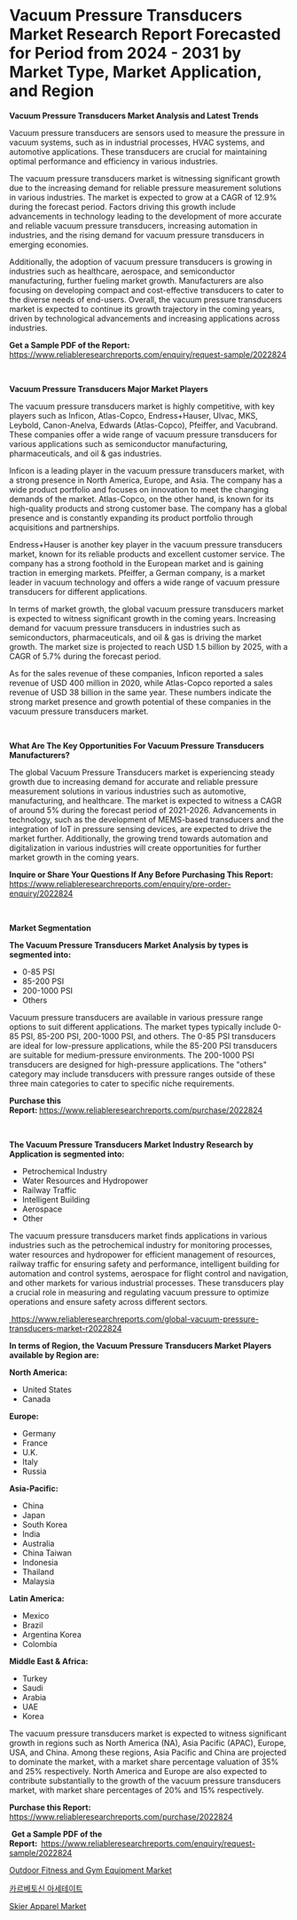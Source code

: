 <p><h1>Vacuum Pressure Transducers Market Research Report Forecasted for Period from 2024 -  2031 by Market Type, Market Application, and Region</h1></p><p><strong>Vacuum Pressure Transducers Market Analysis and Latest Trends</strong></p>
<p><p>Vacuum pressure transducers are sensors used to measure the pressure in vacuum systems, such as in industrial processes, HVAC systems, and automotive applications. These transducers are crucial for maintaining optimal performance and efficiency in various industries.</p><p>The vacuum pressure transducers market is witnessing significant growth due to the increasing demand for reliable pressure measurement solutions in various industries. The market is expected to grow at a CAGR of 12.9% during the forecast period. Factors driving this growth include advancements in technology leading to the development of more accurate and reliable vacuum pressure transducers, increasing automation in industries, and the rising demand for vacuum pressure transducers in emerging economies.</p><p>Additionally, the adoption of vacuum pressure transducers is growing in industries such as healthcare, aerospace, and semiconductor manufacturing, further fueling market growth. Manufacturers are also focusing on developing compact and cost-effective transducers to cater to the diverse needs of end-users. Overall, the vacuum pressure transducers market is expected to continue its growth trajectory in the coming years, driven by technological advancements and increasing applications across industries.</p></p>
<p><strong>Get a Sample PDF of the Report:&nbsp;</strong> <a href="https://www.reliableresearchreports.com/enquiry/request-sample/2022824">https://www.reliableresearchreports.com/enquiry/request-sample/2022824</a></p>
<p>&nbsp;</p>
<p><strong>Vacuum Pressure Transducers Major Market Players</strong></p>
<p><p>The vacuum pressure transducers market is highly competitive, with key players such as Inficon, Atlas-Copco, Endress+Hauser, Ulvac, MKS, Leybold, Canon-Anelva, Edwards (Atlas-Copco), Pfeiffer, and Vacubrand. These companies offer a wide range of vacuum pressure transducers for various applications such as semiconductor manufacturing, pharmaceuticals, and oil & gas industries.</p><p>Inficon is a leading player in the vacuum pressure transducers market, with a strong presence in North America, Europe, and Asia. The company has a wide product portfolio and focuses on innovation to meet the changing demands of the market. Atlas-Copco, on the other hand, is known for its high-quality products and strong customer base. The company has a global presence and is constantly expanding its product portfolio through acquisitions and partnerships.</p><p>Endress+Hauser is another key player in the vacuum pressure transducers market, known for its reliable products and excellent customer service. The company has a strong foothold in the European market and is gaining traction in emerging markets. Pfeiffer, a German company, is a market leader in vacuum technology and offers a wide range of vacuum pressure transducers for different applications.</p><p>In terms of market growth, the global vacuum pressure transducers market is expected to witness significant growth in the coming years. Increasing demand for vacuum pressure transducers in industries such as semiconductors, pharmaceuticals, and oil & gas is driving the market growth. The market size is projected to reach USD 1.5 billion by 2025, with a CAGR of 5.7% during the forecast period.</p><p>As for the sales revenue of these companies, Inficon reported a sales revenue of USD 400 million in 2020, while Atlas-Copco reported a sales revenue of USD 38 billion in the same year. These numbers indicate the strong market presence and growth potential of these companies in the vacuum pressure transducers market.</p></p>
<p>&nbsp;</p>
<p><strong>What Are The Key Opportunities For Vacuum Pressure Transducers Manufacturers?</strong></p>
<p><p>The global Vacuum Pressure Transducers market is experiencing steady growth due to increasing demand for accurate and reliable pressure measurement solutions in various industries such as automotive, manufacturing, and healthcare. The market is expected to witness a CAGR of around 5% during the forecast period of 2021-2026. Advancements in technology, such as the development of MEMS-based transducers and the integration of IoT in pressure sensing devices, are expected to drive the market further. Additionally, the growing trend towards automation and digitalization in various industries will create opportunities for further market growth in the coming years.</p></p>
<p><strong>Inquire or Share Your Questions If Any Before Purchasing This Report:</strong> <a href="https://www.reliableresearchreports.com/enquiry/pre-order-enquiry/2022824">https://www.reliableresearchreports.com/enquiry/pre-order-enquiry/2022824</a></p>
<p>&nbsp;</p>
<p><strong>Market Segmentation</strong></p>
<p><strong>The Vacuum Pressure Transducers Market Analysis by types is segmented into:</strong></p>
<p><ul><li>0-85 PSI</li><li>85-200 PSI</li><li>200-1000 PSI</li><li>Others</li></ul></p>
<p><p>Vacuum pressure transducers are available in various pressure range options to suit different applications. The market types typically include 0-85 PSI, 85-200 PSI, 200-1000 PSI, and others. The 0-85 PSI transducers are ideal for low-pressure applications, while the 85-200 PSI transducers are suitable for medium-pressure environments. The 200-1000 PSI transducers are designed for high-pressure applications. The "others" category may include transducers with pressure ranges outside of these three main categories to cater to specific niche requirements.</p></p>
<p><strong>Purchase this Report:&nbsp;</strong><a href="https://www.reliableresearchreports.com/purchase/2022824">https://www.reliableresearchreports.com/purchase/2022824</a></p>
<p>&nbsp;</p>
<p><strong>The Vacuum Pressure Transducers Market Industry Research by Application is segmented into:</strong></p>
<p><ul><li>Petrochemical Industry</li><li>Water Resources and Hydropower</li><li>Railway Traffic</li><li>Intelligent Building</li><li>Aerospace</li><li>Other</li></ul></p>
<p><p>The vacuum pressure transducers market finds applications in various industries such as the petrochemical industry for monitoring processes, water resources and hydropower for efficient management of resources, railway traffic for ensuring safety and performance, intelligent building for automation and control systems, aerospace for flight control and navigation, and other markets for various industrial processes. These transducers play a crucial role in measuring and regulating vacuum pressure to optimize operations and ensure safety across different sectors.</p></p>
<p><a href="https://www.reliableresearchreports.com/global-vacuum-pressure-transducers-market-r2022824">&nbsp;https://www.reliableresearchreports.com/global-vacuum-pressure-transducers-market-r2022824</a></p>
<p><strong>In terms of Region, the Vacuum Pressure Transducers Market Players available by Region are:</strong></p>
<p>
    <p> <strong> North America: </strong>
        <ul>
            <li>United States</li>
            <li>Canada</li>
        </ul>
        </p> 
    <p> <strong> Europe: </strong>
        <ul>
            <li>Germany</li>
            <li>France</li>
            <li>U.K.</li>
            <li>Italy</li>
            <li>Russia</li>
        </ul>
        </p> 
    <p> <strong> Asia-Pacific: </strong>
        <ul>
            <li>China</li>
            <li>Japan</li>
            <li>South Korea</li>
            <li>India</li>
            <li>Australia</li>
            <li>China Taiwan</li>
            <li>Indonesia</li>
            <li>Thailand</li>
            <li>Malaysia</li>
        </ul>
        </p> 
    <p> <strong> Latin America: </strong>
        <ul>
            <li>Mexico</li>
            <li>Brazil</li>
            <li>Argentina Korea</li>
            <li>Colombia</li>
        </ul>
        </p> 
    <p> <strong> Middle East & Africa: </strong>
        <ul>
            <li>Turkey</li>
            <li>Saudi</li>
            <li>Arabia</li>
            <li>UAE</li>
            <li>Korea</li>
        </ul>
    </p>
    </p>
<p><p>The vacuum pressure transducers market is expected to witness significant growth in regions such as North America (NA), Asia Pacific (APAC), Europe, USA, and China. Among these regions, Asia Pacific and China are projected to dominate the market, with a market share percentage valuation of 35% and 25% respectively. North America and Europe are also expected to contribute substantially to the growth of the vacuum pressure transducers market, with market share percentages of 20% and 15% respectively.</p></p>
<p><strong>Purchase this Report: </strong><a href="https://www.reliableresearchreports.com/purchase/2022824">https://www.reliableresearchreports.com/purchase/2022824</a></p>
<p>&nbsp;<strong>Get a Sample PDF of the Report:&nbsp;&nbsp;</strong><a href="https://www.reliableresearchreports.com/enquiry/request-sample/2022824">https://www.reliableresearchreports.com/enquiry/request-sample/2022824</a></p>
<p><strong></strong></p>
<p><p><a href="https://github.com/LiamKanenood/Market-Research-Report-List-1/blob/main/outdoor-fitness-and-gym-equipment-market.md">Outdoor Fitness and Gym Equipment Market</a></p><p><a href="https://github.com/WilburKihn5676/Market-Research-Report-List-2/blob/main/3808206156122.md">카르베토신 아세테이트</a></p><p><a href="https://github.com/rslnowrouzi/Market-Research-Report-List-1/blob/main/skier-apparel-market.md">Skier Apparel Market</a></p></p>